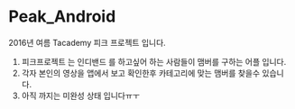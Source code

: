 # Peak_Android
2016년 여름 Tacademy 피크 프로젝트 입니다.

1. 피크프로젝트 는 인디밴드 를 하고싶어 하는 사람들이 맴버를 구하는 어플 입니다.
2. 각자 본인의 영상을 앱에서 보고 확인한후 카테고리에 맞는 맴버를 찾을수 있습니다.
3. 아직 까지는 미완성 상태 입니다ㅠㅜ
